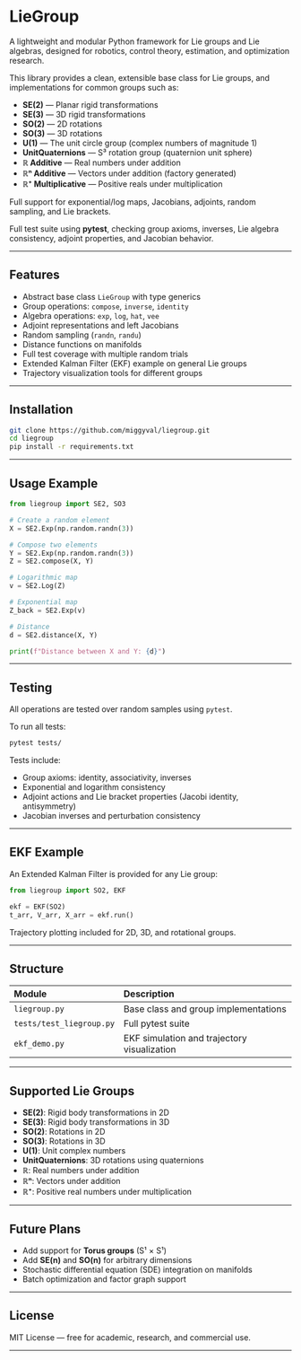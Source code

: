 # LieGroup

A lightweight and modular Python framework for Lie groups and Lie algebras, designed for robotics, control theory, estimation, and optimization research.

This library provides a clean, extensible base class for Lie groups, and implementations for common groups such as:

- **SE(2)** — Planar rigid transformations
- **SE(3)** — 3D rigid transformations
- **SO(2)** — 2D rotations
- **SO(3)** — 3D rotations
- **U(1)** — The unit circle group (complex numbers of magnitude 1)
- **UnitQuaternions** — S³ rotation group (quaternion unit sphere)
- **ℝ Additive** — Real numbers under addition
- **ℝⁿ Additive** — Vectors under addition (factory generated)
- **ℝ⁺ Multiplicative** — Positive reals under multiplication

Full support for exponential/log maps, Jacobians, adjoints, random sampling, and Lie brackets.

Full test suite using **pytest**, checking group axioms, inverses, Lie algebra consistency, adjoint properties, and Jacobian behavior.

---

## Features

- Abstract base class `LieGroup` with type generics
- Group operations: `compose`, `inverse`, `identity`
- Algebra operations: `exp`, `log`, `hat`, `vee`
- Adjoint representations and left Jacobians
- Random sampling (`randn`, `randu`)
- Distance functions on manifolds
- Full test coverage with multiple random trials
- Extended Kalman Filter (EKF) example on general Lie groups
- Trajectory visualization tools for different groups

---

## Installation

```bash
git clone https://github.com/miggyval/liegroup.git
cd liegroup
pip install -r requirements.txt
```

---

## Usage Example

```python
from liegroup import SE2, SO3

# Create a random element
X = SE2.Exp(np.random.randn(3))

# Compose two elements
Y = SE2.Exp(np.random.randn(3))
Z = SE2.compose(X, Y)

# Logarithmic map
v = SE2.Log(Z)

# Exponential map
Z_back = SE2.Exp(v)

# Distance
d = SE2.distance(X, Y)

print(f"Distance between X and Y: {d}")
```

---

## Testing

All operations are tested over random samples using `pytest`.

To run all tests:

```bash
pytest tests/
```

Tests include:
- Group axioms: identity, associativity, inverses
- Exponential and logarithm consistency
- Adjoint actions and Lie bracket properties (Jacobi identity, antisymmetry)
- Jacobian inverses and perturbation consistency

---

## EKF Example

An Extended Kalman Filter is provided for any Lie group:

```python
from liegroup import SO2, EKF

ekf = EKF(SO2)
t_arr, V_arr, X_arr = ekf.run()
```

Trajectory plotting included for 2D, 3D, and rotational groups.

---

## Structure

| Module | Description |
|:---|:---|
| `liegroup.py` | Base class and group implementations |
| `tests/test_liegroup.py` | Full pytest suite |
| `ekf_demo.py` | EKF simulation and trajectory visualization |

---

## Supported Lie Groups

- **SE(2)**: Rigid body transformations in 2D
- **SE(3)**: Rigid body transformations in 3D
- **SO(2)**: Rotations in 2D
- **SO(3)**: Rotations in 3D
- **U(1)**: Unit complex numbers
- **UnitQuaternions**: 3D rotations using quaternions
- **ℝ**: Real numbers under addition
- **ℝⁿ**: Vectors under addition
- **ℝ⁺**: Positive real numbers under multiplication

---

## Future Plans

- Add support for **Torus groups** (S¹ × S¹)
- Add **SE(n)** and **SO(n)** for arbitrary dimensions
- Stochastic differential equation (SDE) integration on manifolds
- Batch optimization and factor graph support

---

## License

MIT License — free for academic, research, and commercial use.

---
